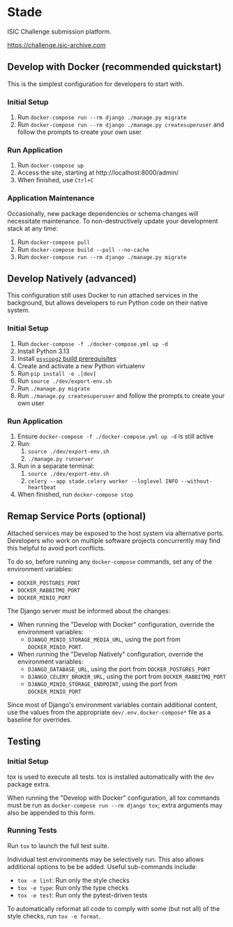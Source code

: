 # Stade
ISIC Challenge submission platform.

https://challenge.isic-archive.com

## Develop with Docker (recommended quickstart)
This is the simplest configuration for developers to start with.

### Initial Setup
1. Run `docker-compose run --rm django ./manage.py migrate`
2. Run `docker-compose run --rm django ./manage.py createsuperuser`
   and follow the prompts to create your own user

### Run Application
1. Run `docker-compose up`
2. Access the site, starting at http://localhost:8000/admin/
3. When finished, use `Ctrl+C`

### Application Maintenance
Occasionally, new package dependencies or schema changes will necessitate
maintenance. To non-destructively update your development stack at any time:
1. Run `docker-compose pull`
2. Run `docker-compose build --pull --no-cache`
3. Run `docker-compose run --rm django ./manage.py migrate`

## Develop Natively (advanced)
This configuration still uses Docker to run attached services in the background,
but allows developers to run Python code on their native system.

### Initial Setup
1. Run `docker-compose -f ./docker-compose.yml up -d`
2. Install Python 3.13
3. Install
   [`psycopg2` build prerequisites](https://www.psycopg.org/docs/install.html#build-prerequisites)
4. Create and activate a new Python virtualenv
5. Run `pip install -e .[dev]`
6. Run `source ./dev/export-env.sh`
7. Run `./manage.py migrate`
8. Run `./manage.py createsuperuser` and follow the prompts to create your own user

### Run Application
1.  Ensure `docker-compose -f ./docker-compose.yml up -d` is still active
2. Run:
   1. `source ./dev/export-env.sh`
   2. `./manage.py runserver`
3. Run in a separate terminal:
   1. `source ./dev/export-env.sh`
   2. `celery --app stade.celery worker --loglevel INFO --without-heartbeat`
4. When finished, run `docker-compose stop`

## Remap Service Ports (optional)
Attached services may be exposed to the host system via alternative ports. Developers who work
on multiple software projects concurrently may find this helpful to avoid port conflicts.

To do so, before running any `docker-compose` commands, set any of the environment variables:
* `DOCKER_POSTGRES_PORT`
* `DOCKER_RABBITMQ_PORT`
* `DOCKER_MINIO_PORT`

The Django server must be informed about the changes:
* When running the "Develop with Docker" configuration, override the environment variables:
  * `DJANGO_MINIO_STORAGE_MEDIA_URL`, using the port from `DOCKER_MINIO_PORT`.
* When running the "Develop Natively" configuration, override the environment variables:
  * `DJANGO_DATABASE_URL`, using the port from `DOCKER_POSTGRES_PORT`
  * `DJANGO_CELERY_BROKER_URL`, using the port from `DOCKER_RABBITMQ_PORT`
  * `DJANGO_MINIO_STORAGE_ENDPOINT`, using the port from `DOCKER_MINIO_PORT`

Since most of Django's environment variables contain additional content, use the values from
the appropriate `dev/.env.docker-compose*` file as a baseline for overrides.

## Testing
### Initial Setup
tox is used to execute all tests.
tox is installed automatically with the `dev` package extra.

When running the "Develop with Docker" configuration, all tox commands must be run as
`docker-compose run --rm django tox`; extra arguments may also be appended to this form.

### Running Tests
Run `tox` to launch the full test suite.

Individual test environments may be selectively run.
This also allows additional options to be be added.
Useful sub-commands include:
* `tox -e lint`: Run only the style checks
* `tox -e type`: Run only the type checks
* `tox -e test`: Run only the pytest-driven tests

To automatically reformat all code to comply with
some (but not all) of the style checks, run `tox -e format`.

